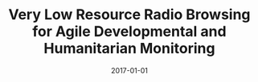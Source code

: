 ---
title: "Very Low Resource Radio Browsing for Agile Developmental and Humanitarian Monitoring"
collection: publications
permalink: /publication/2017-very-low-resource-radio-browsing
date: 2017-01-01
venue: 'INTERSPEECH, 2118-2122'
paperurl: '/files/Saeb_2017_Interspeech.pdf'
citation: 'Armin Saeb, Raghav Menon, Hugh Cameron, William Kibira, John Quinn, Thomas Niesler'
---
